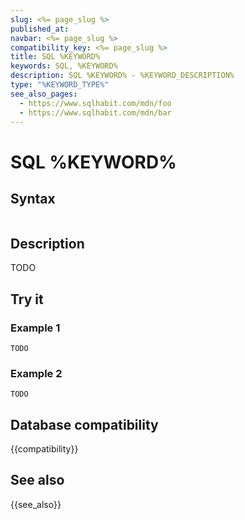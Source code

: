 ```yaml
---
slug: <%= page_slug %>
published_at:
navbar: <%= page_slug %>
compatibility_key: <%= page_slug %>
title: SQL %KEYWORD%
keywords: SQL, %KEYWORD%
description: SQL %KEYWORD% - %KEYWORD_DESCRIPTION%
type: "%KEYWORD_TYPE%"
see_also_pages:
  - https://www.sqlhabit.com/mdn/foo
  - https://www.sqlhabit.com/mdn/bar
---
```


# SQL %KEYWORD%

## Syntax

~~~pgsql
~~~

## Description

TODO

## Try it

### Example 1

~~~pgsql
TODO
~~~

### Example 2

~~~pgsql
TODO
~~~

## Database compatibility

{{compatibility}}

## See also

{{see_also}}
